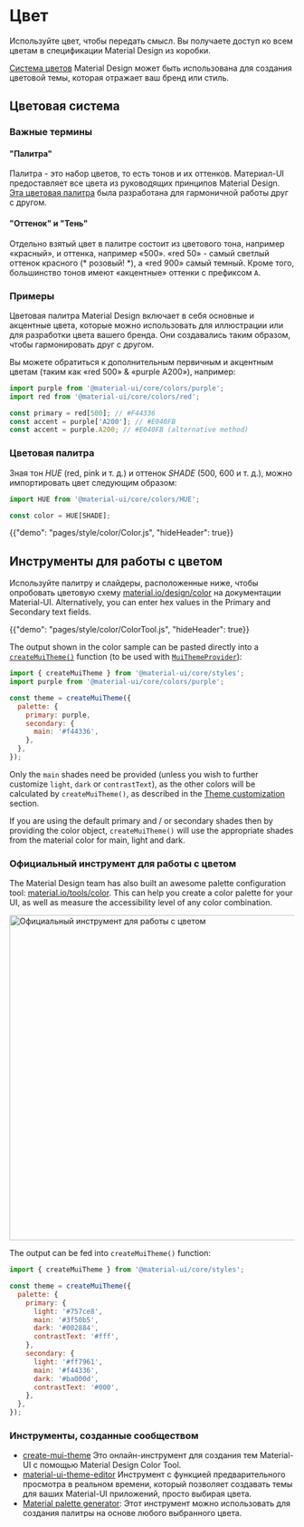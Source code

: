 # Цвет

<p class="description">Используйте цвет, чтобы передать смысл. Вы получаете доступ ко всем цветам в спецификации Material Design из коробки.</p>

[Система цветов](https://material.io/design/color/) Material Design может быть использована для создания цветовой темы, которая отражает ваш бренд или стиль.

## Цветовая система

### Важные термины

#### "Палитра"

Палитра - это набор цветов, то есть тонов и их оттенков. Материал-UI предоставляет все цвета из руководящих принципов Material Design. [Эта цветовая палитра](#color-palette) была разработана для гармоничной работы друг с другом.

#### "Оттенок" и "Тень"

Отдельно взятый цвет в палитре состоит из цветового тона, например «красный», и оттенка, например «500». «red 50» - самый светлый оттенок красного (* розовый! *), а «red 900» самый темный. Кроме того, большинство тонов имеют «акцентные» оттенки с префиксом `A`.

### Примеры

Цветовая палитра Material Design включает в себя основные и акцентные цвета, которые можно использовать для иллюстрации или для разработки цвета вашего бренда. Они создавались таким образом, чтобы гармонировать друг с другом.

Вы можете обратиться к дополнительным первичным и акцентным цветам (таким как «red 500» & «purple A200»), например:

```js
import purple from '@material-ui/core/colors/purple';
import red from '@material-ui/core/colors/red';

const primary = red[500]; // #F44336
const accent = purple['A200']; // #E040FB
const accent = purple.A200; // #E040FB (alternative method)
```

### Цветовая палитра

Зная тон *HUE* (red, pink и т. д.) и оттенок *SHADE* (500, 600 и т. д.), можно импортировать цвет следующим образом:

```jsx
import HUE from '@material-ui/core/colors/HUE';

const color = HUE[SHADE];
```

{{"demo": "pages/style/color/Color.js", "hideHeader": true}}

## Инструменты для работы с цветом

Используйте палитру и слайдеры, расположенные ниже, чтобы опробовать цветовую схему [material.io/design/color](https://material.io/design/color/) на документации Material-UI. Alternatively, you can enter hex values in the Primary and Secondary text fields.

{{"demo": "pages/style/color/ColorTool.js", "hideHeader": true}}

The output shown in the color sample can be pasted directly into a [`createMuiTheme()`](/customization/themes/#createmuitheme-options-theme) function (to be used with [`MuiThemeProvider`](/customization/themes/#theme-provider)):

```jsx
import { createMuiTheme } from '@material-ui/core/styles';
import purple from '@material-ui/core/colors/purple';

const theme = createMuiTheme({
  palette: {
    primary: purple,
    secondary: {
      main: '#f44336',
    },
  },
});
```

Only the `main` shades need be provided (unless you wish to further customize `light`, `dark` or `contrastText`), as the other colors will be calculated by `createMuiTheme()`, as described in the [Theme customization](/customization/themes/#palette) section.

If you are using the default primary and / or secondary shades then by providing the color object, `createMuiTheme()` will use the appropriate shades from the material color for main, light and dark.

### Официальный инструмент для работы с цветом

The Material Design team has also built an awesome palette configuration tool: [material.io/tools/color](https://material.io/tools/color/). This can help you create a color palette for your UI, as well as measure the accessibility level of any color combination.

<a href="https://material.io/tools/color/#!/?view.left=0&view.right=0&primary.color=3F51B5&secondary.color=F44336">
  <img src="/static/images/color/colorTool.png" alt="Официальный инструмент для работы с цветом" style="width: 574px" />
</a>

The output can be fed into `createMuiTheme()` function:

```jsx
import { createMuiTheme } from '@material-ui/core/styles';

const theme = createMuiTheme({
  palette: {
    primary: {
      light: '#757ce8',
      main: '#3f50b5',
      dark: '#002884',
      contrastText: '#fff',
    },
    secondary: {
      light: '#ff7961',
      main: '#f44336',
      dark: '#ba000d',
      contrastText: '#000',
    },
  },
});
```

### Инструменты, созданные сообществом

- [create-mui-theme](https://react-theming.github.io/create-mui-theme/) Это онлайн-инструмент для создания тем Material-UI с помощью Material Design Color Tool.
- [material-ui-theme-editor](https://in-your-saas.github.io/material-ui-theme-editor/) Инструмент с функцией предварительного просмотра в реальном времени, который позволяет создавать темы для ваших Material-UI приложений, просто выбирая цвета.
- [Material palette generator](https://material.io/inline-tools/color/): Этот инструмент можно использовать для создания палитры на основе любого выбранного цвета.